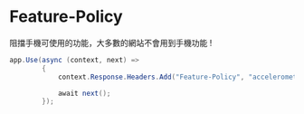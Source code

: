 # Feature-Policy

阻擋手機可使用的功能，大多數的網站不會用到手機功能 !

```csharp
app.Use(async (context, next) =>
        {
            context.Response.Headers.Add("Feature-Policy", "accelerometer 'none'; camera 'none'; geolocation 'none'; gyroscope 'none'; magnetometer 'none'; microphone 'none'; payment 'none'; usb 'none'");

            await next();
        });
```
